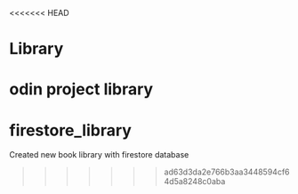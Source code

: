 <<<<<<< HEAD
# Library
odin project library
=======
# firestore_library
Created new book library with firestore database
>>>>>>> ad63d3da2e766b3aa3448594cf64d5a8248c0aba
